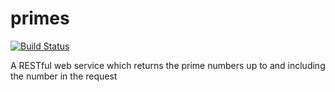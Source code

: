 # primes

[![Build Status](https://travis-ci.org/Jooles/primes.svg?branch=master)](https://travis-ci.org/Jooles/primes)

A RESTful web service which returns the prime numbers up to and including the number in the request
